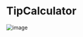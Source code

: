 # TipCalculator
![image](https://user-images.githubusercontent.com/48402560/138687607-35a19f70-780e-4cd6-b1b5-a78f23eb96c8.png)
